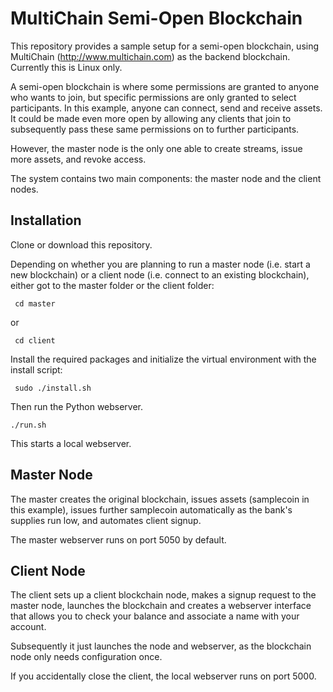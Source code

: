 # MultiChain Semi-Open Blockchain
This repository provides a sample setup for a semi-open blockchain, using MultiChain (http://www.multichain.com) as the backend blockchain. Currently this is Linux only.

A semi-open blockchain is where some permissions are granted to anyone who wants to join, but specific permissions are only granted to select participants. In this example, anyone can connect, send and receive assets. It could be made even more open by allowing any clients that join to subsequently pass these same permissions on to further participants.

However, the master node is the only one able to create streams, issue more assets, and revoke access.

The system contains two main components: the master node and the client nodes.

## Installation
Clone or download this repository.

Depending on whether you are planning to run a master node (i.e. start a new blockchain) or a client node (i.e. connect to an existing blockchain), either got to the master folder or the client folder:

     cd master

or

     cd client

Install the required packages and initialize the virtual environment with the install script:

     sudo ./install.sh
     
Then run the Python webserver.

    ./run.sh
    
This starts a local webserver.

## Master Node
The master creates the original blockchain, issues assets (samplecoin in this example), issues further samplecoin automatically as the bank's supplies run low, and automates client signup. 

The master webserver runs on port 5050 by default.

## Client Node
The client sets up a client blockchain node, makes a signup request to the master node, launches the blockchain and creates a webserver interface that allows you to check your balance and associate a name with your account.

Subsequently it just launches the node and webserver, as the blockchain node only needs configuration once.

If you accidentally close the client, the local webserver runs on port 5000.

